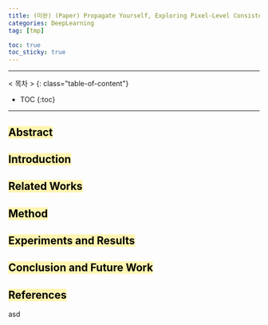```yaml
---
title: (미완) (Paper) Propagate Yourself, Exploring Pixel-Level Consistency for Unsupervised Visual Representation Learning
categories: DeepLearning
tag: [tmp]

toc: true
toc_sticky: true
---
```


---
< 목차 >
{: class="table-of-content"}
* TOC
{:toc}
---

## <mark style='background-color: #fff5b1'> Abstract </mark>

## <mark style='background-color: #fff5b1'> Introduction </mark>

## <mark style='background-color: #fff5b1'> Related Works </mark>

## <mark style='background-color: #fff5b1'> Method </mark>

## <mark style='background-color: #fff5b1'> Experiments and Results </mark>

## <mark style='background-color: #fff5b1'> Conclusion and Future Work </mark>

## <mark style='background-color: #fff5b1'> References </mark>

asd
